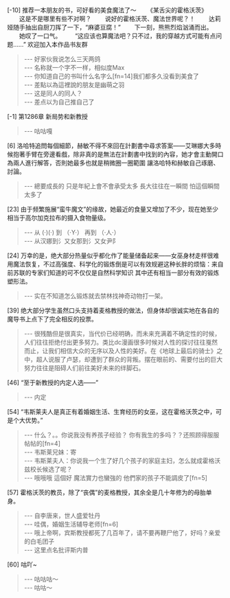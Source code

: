 
[-10] 推荐一本朋友的书，可好看的美食魔法了～
　　《某舌尖的霍格沃茨》
　　这是不是哪里有些不对啊？
　　说好的霍格沃茨、魔法世界呢？！
　　达莉娅随手抽出自厨刀挥了一下，“麻婆豆腐！”
　　下一刻，熊熊烈焰汹涌而出。
　　她叹了一口气。
　　“这应该也算魔法吧？只不过，我的穿越方式可能有点问题……”
欢迎加入本作品书友群
>--- 好家伙我说怎么三天两鸽<br>
>--- 名称就一个字不一样，相似度Max<br>
>--- 你知道自己的书叫什么名字么[fn=14]我们都多久没看到美食了<br>
>--- 差點以為這裡說的朋友是幽萌之羽<br>
>--- 这是同人的同人？<br>
>--- 差点以为自己推自己了<br>

[-1] 第1286章 新局势和新教授
>--- 咕咕嘎<br>

[6] 洛哈特追問每個細節，赫敏不得不來回在計劃書中尋求答案——艾琳娜大多時候抱著手臂在旁邊看戲，除非真的是無法在計劃書中找到的內容，她才會主動開口為兩人進行解答，否則她最多也就是稍微圈一圈範圍 讓洛哈特和赫敏自己琢磨、討論。
>--- 總要成長的 只是年紀上會不會承受太多
長大往往在一瞬間 怕這個瞬間太多了<br>

[23] 由于频繁施展“蛮牛魔文”的缘故，她最近的食量又增加了不少，现在她至少相当于高尔加克拉布的摄入食物量级。
>--- 从
(·)(·)
到
（·Y·）
再到
（·人·）<br>
>--- 从汉娜到氵又女那到氵又女尹⻖<br>

[24] 万幸的是，绝大部分热量似乎都化作了能量储备起来——女巫身材走样很难用魔法恢复，不过高强度、科学化的锻炼倒是可以有效规避这种长胖的烦恼：来自前苏联的专家们知道的可不仅仅是自然科学知识 其中还有相当一部分有效的锻炼塑形法。
>--- 实在不知道怎么锻炼就去禁林找神奇动物打一架。<br>

[39] 绝大部分学生虽然口头支持着麦格教授的做法，但身体却很诚实地在各自的魔导书上点下了完全相反的投票。
>--- 很残酷但是很真实，当代价已经明确，而未来充满着不确定性的时候，人们往往拒绝付出更多努力。类比dc漫画很多时候对人性的探讨往往戛然而止，让我们相信大众的无序以及人性的美好。在《地球上最后的骑士》之中，超人说服了卢瑟，却遭到了群众的背叛。摆在眼前的、需要付出的巨大努力往往是阻碍人们前往美好未来的绊脚石。<br>

[46] “至于新教授的内定人选——”
>--- 内定<br>

[54] “韦斯莱夫人是真正有着婚姻生活、生育经历的女巫，这在霍格沃茨之中，可是个大优势。”
>--- 什么？。。你说我没有养孩子经验？ 你有我生的多吗？？还照顾得服服帖帖的[fn=4]<br>
>--- 韦斯莱兄妹：寄<br>
>--- 韦斯莱夫人：你说我一个生了好几个孩子的家庭主妇，怎么就成霍格沃兹校长候选了呢？<br>
>--- 哦哦哦 這個好 魔法實力也蠻強的
他們家的孩子不能調皮了[fn=5]<br>

[57] 霍格沃茨的教员，除了“丧偶”的麦格教授，其余全是几十年修为的母胎单身。
>--- 自李唐来，世人盛爱牡丹<br>
>--- 哇偶，婚姻生活辅导老师[fn=6]<br>
>--- 哦上帝啊，宾斯教授都死了几百年了，请不要再鞭尸他了，好吗？亲爱的白毛团子<br>
>--- 这里点名批评斯内普<br>

[60] 咕吖~
>--- 咕咕咕～<br>
>--- 咕咕～<br>
